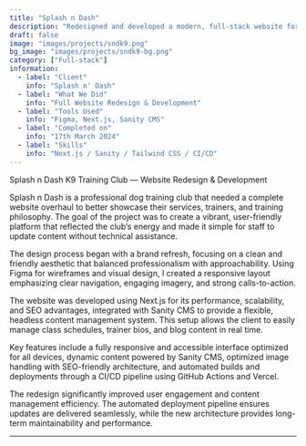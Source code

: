 ```yaml
---
title: "Splash n Dash"
description: "Redesigned and developed a modern, full-stack website for a dog training club using Next.js and Sanity CMS. Implemented a seamless content management experience, responsive UI, and automated CI/CD pipeline for continuous deployment and scalability."
draft: false
image: "images/projects/sndk9.png"
bg_image: "images/projects/sndk9-bg.png"
category: ["Full-stack"]
information:
  - label: "Client"
    info: "Splash n' Dash"
  - label: "What We Did"
    info: "Full Website Redesign & Development"
  - label: "Tools Used"
    info: "Figma, Next.js, Sanity CMS"
  - label: "Completed on"
    info: "17th March 2024"
  - label: "Skills"
    info: "Next.js / Sanity / Tailwind CSS / CI/CD"
---
```


Splash n Dash K9 Training Club — Website Redesign & Development

Splash n Dash is a professional dog training club that needed a complete website overhaul to better showcase their services, trainers, and training philosophy. The goal of the project was to create a vibrant, user-friendly platform that reflected the club’s energy and made it simple for staff to update content without technical assistance.

The design process began with a brand refresh, focusing on a clean and friendly aesthetic that balanced professionalism with approachability. Using Figma for wireframes and visual design, I created a responsive layout emphasizing clear navigation, engaging imagery, and strong calls-to-action.

The website was developed using Next.js for its performance, scalability, and SEO advantages, integrated with Sanity CMS to provide a flexible, headless content management system. This setup allows the client to easily manage class schedules, trainer bios, and blog content in real time.

Key features include a fully responsive and accessible interface optimized for all devices, dynamic content powered by Sanity CMS, optimized image handling with SEO-friendly architecture, and automated builds and deployments through a CI/CD pipeline using GitHub Actions and Vercel.

The redesign significantly improved user engagement and content management efficiency. The automated deployment pipeline ensures updates are delivered seamlessly, while the new architecture provides long-term maintainability and performance.

---
